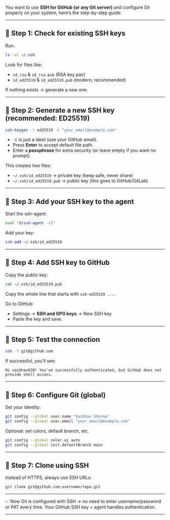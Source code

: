 You want to use **SSH for GitHub (or any Git server)** and configure Git properly on your system, here’s the step-by-step guide:

---

## 🔹 Step 1: Check for existing SSH keys

Run:

```bash
ls -al ~/.ssh
```

Look for files like:

* `id_rsa` & `id_rsa.pub` (RSA key pair)
* `id_ed25519` & `id_ed25519.pub` (modern, recommended)

If nothing exists → generate a new one.

---

## 🔹 Step 2: Generate a new SSH key (recommended: ED25519)

```bash
ssh-keygen -t ed25519 -C "your_email@example.com"
```

* `-C` is just a label (use your GitHub email).
* Press **Enter** to accept default file path.
* Enter a **passphrase** for extra security (or leave empty if you want no prompt).

This creates two files:

* `~/.ssh/id_ed25519` → private key (keep safe, never share)
* `~/.ssh/id_ed25519.pub` → public key (this goes to GitHub/GitLab)

---

## 🔹 Step 3: Add your SSH key to the agent

Start the ssh-agent:

```bash
eval "$(ssh-agent -s)"
```

Add your key:

```bash
ssh-add ~/.ssh/id_ed25519
```

---

## 🔹 Step 4: Add SSH key to GitHub

Copy the public key:

```bash
cat ~/.ssh/id_ed25519.pub
```

Copy the whole line that starts with `ssh-ed25519 ...`.

Go to GitHub:

* Settings → **SSH and GPG keys** → New SSH key
* Paste the key and save.

---

## 🔹 Step 5: Test the connection

```bash
ssh -T git@github.com
```

If successful, you’ll see:

```
Hi vaibhav630! You've successfully authenticated, but GitHub does not provide shell access.
```

---

## 🔹 Step 6: Configure Git (global)

Set your identity:

```bash
git config --global user.name "Vaibhav Sharma"
git config --global user.email "your_email@example.com"
```

Optional: set colors, default branch, etc.

```bash
git config --global color.ui auto
git config --global init.defaultBranch main
```

---

## 🔹 Step 7: Clone using SSH

Instead of HTTPS, always use SSH URLs:

```bash
git clone git@github.com:username/repo.git
```

---

✅ Now Git is configured with SSH → no need to enter username/password or PAT every time.
Your GitHub SSH key + agent handles authentication.

---
